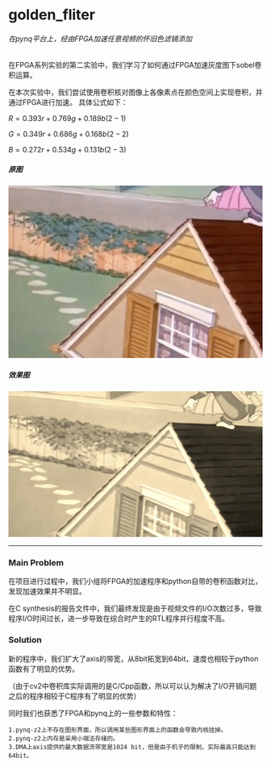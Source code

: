 # golden_fliter
###### 在pynq平台上，经由FPGA加速任意视频的怀旧色滤镜添加

在FPGA系列实验的第二实验中，我们学习了如何通过FPGA加速灰度图下sobel卷积运算。

在本次实验中，我们尝试使用卷积核对图像上各像素点在颜色空间上实现卷积，并通过FPGA进行加速。 具体公式如下：

$R = 0.393r+0.769g+0.189b (2-1)$

$G = 0.349r+0.686g+0.168b (2-2)$

$B = 0.272r+0.534g+0.131b (2-3)$

##### 原图
![image](https://github.com/xyc1719/golden_fliter/blob/main/img/raw.png)
##### 效果图
![image](https://github.com/xyc1719/golden_fliter/blob/main/img/after.png)

------

### Main Problem
在项目进行过程中，我们小组将FPGA的加速程序和python自带的卷积函数对比，发现加速效果并不明显。

在C synthesis的报告文件中，我们最终发现是由于视频文件的I/O次数过多，导致程序I/O时间过长，进一步导致在综合时产生的RTL程序并行程度不高。

### Solution
新的程序中，我们扩大了axis的带宽，从8bit拓宽到64bit，速度也相较于python函数有了明显的优势。

（由于cv2中卷积库实际调用的是C/Cpp函数，所以可以认为解决了I/O开销问题之后的程序相较于C程序有了明显的优势）

同时我们也获悉了FPGA和pynq上的一些参数和特性：
```
1.pynq-z2上不存在图形界面，所以调用某些图形界面上的函数会导致内核挂掉。
2.pynq-z2上内存是采用小端法存储的。
3.DMA上axis提供的最大数据流带宽是1024 bit，但是由于机子的限制，实际最高只能达到64bit。
```
